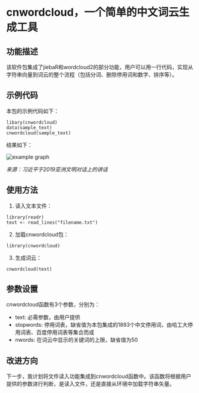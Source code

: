 # cnwordcloud，一个简单的中文词云生成工具

## 功能描述
该软件包集成了jiebaR和wordcloud2的部分功能，用户可以用一行代码，实现从字符串向量到词云的整个流程（包括分词、删除停用词和数字、排序等）。

## 示例代码
本包的示例代码如下：
```{r}
libary(cnwordcloud)
data(sample_text)
cnwordcloud(sample_text)
```
结果如下：

![example graph](http://rpubs.com/fishinweb/xispeech)

*来源：习近平于2019亚洲文明对话上的讲话*


## 使用方法
1. 读入文本文件：
```{r}
library(readr)
text <- read_lines("filename.txt")
```

2. 加载cnwordcloud包：
```{r}
library(cnwordcloud)
```

3. 生成词云：
```{r}
cnwordcloud(text)
```

## 参数设置
cnwordcloud函数有3个参数，分别为：
* text: 必需参数，由用户提供
* stopwords: 停用词表，缺省值为本包集成的1893个中文停用词，由哈工大停用词表、百度停用词表等集合而成
* nwords: 在词云中显示的关键词的上限，缺省值为50

## 改进方向
下一步，我计划将文件读入功能集成到cnwordcloud函数中。该函数将根据用户提供的参数进行判断，是读入文件，还是直接从环境中加载字符串矢量。
